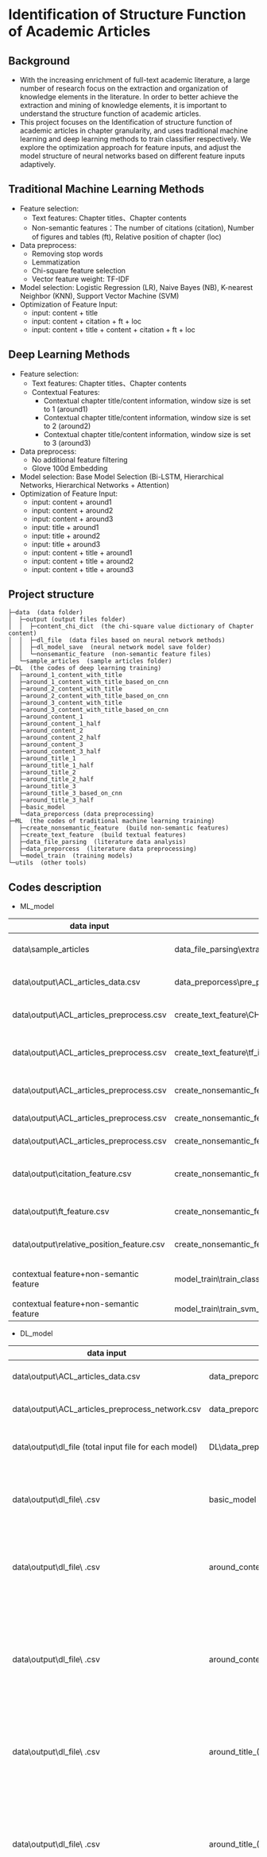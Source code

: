 # Identification of Structure Function of Academic Articles

## Background
* With the increasing enrichment of full-text academic literature, a large number of research focus on the extraction and organization of knowledge elements in the literature. In order to better achieve the extraction and mining of knowledge elements, it is important to understand the structure function of academic articles.
* This project focuses on the Identification of structure function of academic articles in chapter granularity, and uses traditional machine learning and deep learning methods to train classifier respectively. We explore the optimization approach for feature inputs, and adjust the model structure of neural networks based on different feature inputs adaptively.

## Traditional Machine Learning Methods
* Feature selection: 
  * Text features: Chapter titles、Chapter contents
  * Non-semantic features：The number of citations (citation), Number of figures and tables (ft), Relative position of chapter (loc)
* Data preprocess: 
  * Removing stop words
  * Lemmatization
  * Chi-square feature selection
  * Vector feature weight: TF-IDF
* Model selection: Logistic Regression (LR), Naive Bayes (NB), K-nearest Neighbor (KNN), Support Vector Machine (SVM)
* Optimization of Feature Input: 
  * input: content + title
  * input: content + citation + ft + loc
  * input: content + title + content + citation + ft + loc

## Deep Learning Methods
* Feature selection:
  * Text features: Chapter titles、Chapter contents
  * Contextual Features:
    * Contextual chapter title/content information, window size is set to 1 (around1)
    * Contextual chapter title/content information, window size is set to 2 (around2)
    * Contextual chapter title/content information, window size is set to 3 (around3)
* Data preprocess: 
  * No additional feature filtering
  * Glove 100d Embedding
* Model selection: Base Model Selection (Bi-LSTM, Hierarchical Networks, Hierarchical Networks + Attention)
* Optimization of Feature Input: 
  * input: content + around1
  * input: content + around2
  * input: content + around3
  * input: title + around1
  * input: title + around2
  * input: title + around3
  * input: content + title + around1
  * input: content + title + around2
  * input: content + title + around3

## Project structure
    ├─data  (data folder)
    │  ├─output (output files folder)
    │  │  ├─content_chi_dict  (the chi-square value dictionary of Chapter content)
    │  │  ├─dl_file  (data files based on neural network methods)
    │  │  ├─dl_model_save  (neural network model save folder)
    │  │  └─nonsemantic_feature  (non-semantic feature files)
    │  └─sample_articles  (sample articles folder)
    ├─DL  (the codes of deep learning training)
    │  ├─around_1_content_with_title
    │  ├─around_1_content_with_title_based_on_cnn
    │  ├─around_2_content_with_title
    │  ├─around_2_content_with_title_based_on_cnn
    │  ├─around_3_content_with_title
    │  ├─around_3_content_with_title_based_on_cnn
    │  ├─around_content_1
    │  ├─around_content_1_half
    │  ├─around_content_2
    │  ├─around_content_2_half
    │  ├─around_content_3
    │  ├─around_content_3_half
    │  ├─around_title_1
    │  ├─around_title_1_half
    │  ├─around_title_2
    │  ├─around_title_2_half
    │  ├─around_title_3
    │  ├─around_title_3_based_on_cnn
    │  ├─around_title_3_half
    │  ├─basic_model
    │  └─data_preporcess (data preprocessing)
    ├─ML  (the codes of traditional machine learning training)
    │  ├─create_nonsemantic_feature  (build non-semantic features)
    │  ├─create_text_feature  (build textual features)
    │  ├─data_file_parsing  (literature data analysis)
    │  ├─data_preporcess  (literature data preprocessing)
    │  └─model_train  (training models)
    └─utils  (other tools)

## Codes description
* ML_model

<style>
table th:first-of-type {
	width: 100px;
}
</style>

data input  | code files | data output | description
 ----- | ----- | ----- | -----
data\sample_articles  | data_file_parsing\extract_section_info.py | data\output\ACL_articles_data.csv | extracting the information of articles
data\output\ACL_articles_data.csv  | data_preporcess\pre_process.py | data\output\ACL_articles_preprocess.csv | preprocessing text information
data\output\ACL_articles_preprocess.csv | create_text_feature\CHI_calculate.py | data\output\CHI-40%-new.txt | acquiring chi-square value dictionary
data\output\ACL_articles_preprocess.csv  | create_text_feature\tf_idf_calculate.py | data\output\tfidf-vector-content.csv | acquiring text vectors of chapter content
data\output\ACL_articles_preprocess.csv  | create_nonsemantic_feature\citation_feature.py | data\output\citation_feature.csv | acquiring the feature of citation
data\output\ACL_articles_preprocess.csv  | create_nonsemantic_feature\ft_feature.py | data\output\ft_feature.csv | acquiring the feature of ft
data\output\ACL_articles_preprocess.csv  | create_nonsemantic_feature\relative_position_feature.py | data\output\relative_position_feature.csv | acquiring the feature of loc
data\output\citation_feature.csv  | create_nonsemantic_feature\create_random.py | data\output\nonsemantic_feature\citation-100.csv | generating feature vectors of citation
data\output\ft_feature.csv  | create_nonsemantic_feature\create_random.py | data\output\nonsemantic_feature\ft-100.csv | generating feature vectors of ft
data\output\relative_position_feature.csv  | create_nonsemantic_feature\create_random.py | data\output\nonsemantic_feature\loc-100.csv | generating feature vectors of loc
contextual feature+non-semantic feature | model_train\train_classifier.py | \ | training model(LR、NB、KNN)
contextual feature+non-semantic feature  | model_train\train_svm_classifier.py | \ | training model(SVM)

* DL_model

data input  | code files | data output | description
 ----- | ----- | ----- | -----
data\output\ACL_articles_data.csv  | data_preporcess\pre_process_network.py | data\output\ACL_articles_preprocess_network.csv | preprocessing text information
data\output\ACL_articles_preprocess_network.csv  | data_preporcess\create_around_data.py | data\output\dl_file (Input data of deep learning models) | generating total input file(.csv)
data\output\dl_file (total input file for each model) | DL\data_preporcess\split_data.py | data\output\dl_file (training validing and testing files) | generating data files after data division(.csv)
data\output\dl_file\\ .csv  | basic_model | model.pkl | base neural network model training (Bi-LSTM, HAN, HAN+Attention, CNN)
data\output\dl_file\\ .csv  | around_content_(1/2/3) | model.pkl | based on chapter content, fusing contextual information with different window sizes
data\output\dl_file\\ .csv  | around_content_(1/2/3)_half | model.pkl | based on chapter content, fusing contextual information with different window sizes (forward chapters or backward chapters)
data\output\dl_file\\ .csv  | around_title_(1/2/3) | model.pkl | based on chapter title, fusing contextual information with different window sizes
data\output\dl_file\\ .csv  | around_title_(1/2/3)_half | model.pkl | based on chapter title, fusing contextual information with different window sizes (forward chapters or backward chapters)
data\output\dl_file\\ .csv  | around_title_3_based_on_cnn | model.pkl | based on the chapter title, the fusion window size of contextual information is set to 3, and the cnn model is adopted as the fusion model
data\output\dl_file\\ .csv  | around_(1/2/3)_content_with_title | model.pkl | based on chapter title and content，fusing contextual information with different window sizes
data\output\dl_file\\ .csv  | around_(1/2/3)_content_with_title_based_on_cnn | model.pkl | based on chapter title and content，fusing contextual information with different window sizes, and the cnn model is adopted as the fusion model

## Operating environment
* python==3.8.10
* pytorch==1.9.0
* cuda==10.0.130
* cudatoolkit==10.2.89
* libsvm==3.25
* scikit-learn==0.24.2
* nltk==3.6.2
* prefetch-generator==1.0.1

## Operating instructions
* glove 100d Link https://pan.baidu.com/s/1zcgfnqTl5uElMvUh6tYg_A (ybse) After downloading, put the file in the fold (data\output\dl_file).
* Run train_classifier.py, the default is the LR model, you can change the model by setting the classifier parameter in line 116, and the training result defaults to five-fold cross-validation.
* In all the code folders of the neural network, train_me.py is the model training script, apply_model.py is the model testing script, please run separately, and the generated model is saved in data\output\dl_model_save.
* All scripts should be run in the folder where it is located.
* Note when running the ML\create_text_feature\tf_idf_calculate.py script, you need to refer to https://blog.csdn.net/weixin_30711917/article/details/95900602 to make a simple modification to the text.py script in site-packages\sklearn\feature_extraction to ensure correct string slicing when using the TfidfVectorizer function.

## Citation
Please cite the following paper if you use this codes and dataset in your work.

>Bowen Ma, Chengzhi Zhang, Yuzhuo Wang, Sanhong Deng. Enhancing Identification of Structure Function of Academic Articles Using Contextual Information. Scientometrics, 2022, 127(2): 885–925. [[doi]](https://doi.org/10.1007/s11192-021-04225-1)  [[arXiv]](http://arxiv.org/abs/2111.14110)
